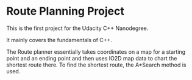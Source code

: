 # Route Planning Project

This is the first project for the Udacity C++ Nanodegree.

It mainly covers the fundamentals of C++.

The Route planner essentially takes coordinates on a map for a starting point and an ending point and then uses IO2D map data to chart the shortest route there. To find the shortest route, the A*Search method is used.
